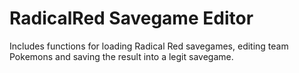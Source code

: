 
# RadicalRed Savegame Editor

Includes functions for loading Radical Red
savegames, editing team Pokemons and saving
the result into a legit savegame.
